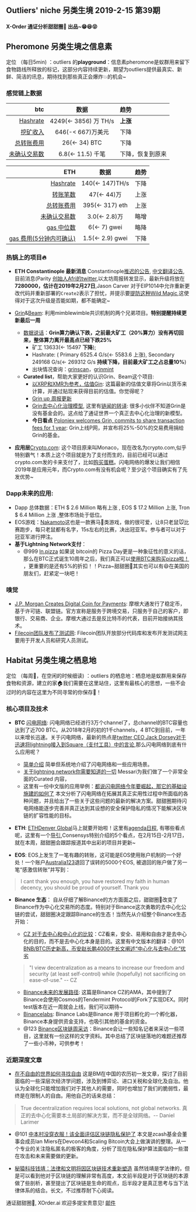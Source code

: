 

## Outliers' niche 另类生境 2019-2-15 第39期

#### X-Order 通证分析甜甜圈🍩 出品~😁😆😝 


## Pheromone 另类生境之信息素
定位 （每日5min)  ：outliers 的**playground**：信息素pheromone是蚁群用来留下食物路线所释放的标记，这部分内容持续更新，期望为outliers提供最真实、新鲜、简洁的讯息，期待找到那些真正会爆炸💥的机会~
 
### 感觉链上数据 

| btc | 数据 | 趋势|
|---:|:--:|:--|
| [Hashrate](https://www.blockchain.com/charts/hash-rate)| 4249(<- 3856) 万 TH/s| **上涨**|
| [挖矿收入](https://www.blockchain.com/charts/miners-revenue) | 646(-< 667)万美元 | 下降|
| [总转账费用](https://www.blockchain.com/charts/transaction-fees) | 26(<- 34) BTC | 下降 |
| [未确认交易数](https://www.blockchain.com/zh-cn/btc/unconfirmed-transactions) | 6.8(<- 11.5) 千笔 |下降，恢复到原来|


|ETH | 数据 | 趋势|
|--:|:--:|:--:|
|[Hashrate](https://etherscan.io/chart/hashrate)| 140(<- 147)TH/s| 下降|
|[转账笔数](https://etherscan.io/chart/tx)|47(<- 44)万|上涨|
|[总转账费用](https://etherscan.io/chart/transactionfee)| 395(<- 317) eth| 上涨|
|[未确认交易数](https://etherscan.io/chart/pendingtx)| 3.0(<- 2.8)万 | 略增|
|[gas 中位数](https://ethgasstation.info/)| 6(<- 7) gwei | 略降|
|[gas 费用(5分钟内可确认)](https://ethgasstation.info/)| 1.5(<- 2.9) gwei | 下降|


### 热锅上的项目🔥
- **ETH Constantinople 最新消息** Constantinople[推迟的公告](https://blog.ethereum.org/2019/01/15/security-alert-ethereum-constantinople-postponement/), [中文翻译公告](https://ethfans.org/posts/security-alert-ethereum-constantinople-postponement), 目前消息(Parity [创始人Afri的twitter](https://twitter.com/5chdn/status/1086285718710816768),以太坊周报转发显示，最新升级将放在**7280000，估计在2019年2月27日**,Jason Carver 对于EIP1014中允许重新更改代码并重新部署的`Create2`表示了担忧，并提示要[提防这种Wild Magic](https://medium.com/@jason.carver/defend-against-wild-magic-in-the-next-ethereum-upgrade-b008247839d2),这使得对于这次升级是否能如期，都不能确定~


- [Grin](https://grin-tech.org/)&[Beam](https://www.beam.mw/): 利用mimblewimble共识机制的两个兄弟项目。**特别提醒持续更新最后一周**
	- [数据说话](https://grinmint.com/pages/index.html)：**Grin算力确认下跌，之前最大矿工（20%算力）没有再切回来，整体算力离开最高点已经下跌25%**
		- 矿工 13633(<- 15497 **下降**); 
		- Hashrate: ( Primary 6525.4 G/s(<- 5583.6 上涨), Secondary  249168 G/s(<- 269312 G/s **持续下降，目前最大矿工之占总量10%**)  
		- 出块情况查询：[grinscan](http://grinscan.net)，[grinmint](https://grinmint.com/)
	- **Curated list**，帮助大家更好的认识Grin、Beam这个项目: 
		- [以XRP和XMR为参考，估值Gin](https://mp.weixin.qq.com/s/fcxnjN0TWjD4FoK8A1KH4g): 这篇最新的估值文章将Grin以货币来计算，并通过贴现来获得目前的估值。你觉得呢？
		- [Grin up 周报更新](https://grinnews.substack.com/)
		- [Grin去中心化治理模型](https://medium.com/blockchain-capital-blog/grin-governance-a-novel-approach-154aca07291b), 这里有[链闻的转译](https://www.chainnews.com/articles/666107722408.htm): 很多小伙伴不知道Grin是没有基金会的。这点给了通证世界一个真正去中心化治理的新模型。
		- **今日看点** [Poloniex welcomes Grin, commits to share transaction fees for 1 year](https://medium.com/circle-blog/poloniex-welcomes-grin-commits-to-share-transaction-fees-for-1-year-d07bc92cc0f8): Grin上线P网，并宣布将25%-50%的交易费用捐给Grin的基金。

- **应用层**[Crypto.com](https://crypto.com/en/index.html): 这个项目原来叫Monaco，现在改名为crypto.com,似乎特别霸气！本质上这个项目就是为了支付而生的，目前已经可以通过crypto.com发的卡来支付了，比如[购买蛋糕](https://twitter.com/ericnode/status/1095573370182164480)。闪电网络的爆发让我们相信2019年是应用元年，而Crypto.com有没有机会呢？至少这个项目确实有了先发优势~

### Dapp未来的应用: 
- Dapp 总体数据：ETH $ 2.6 Million 略有上涨 , EOS $ 17.2 Million 上涨, Tron $ 6.4 Million 上涨 ,整体市场处于低位。 
- EOS游戏：[Nakamoto](https://beta.nakamoto.run/)这也是一款赛马🏇类游戏，做的很可爱，让8只老鼠🐭比赛跑步，每只老鼠都有名字，15s左右的比赛，决出冠亚军。参与者可以对于冠亚军进行押注。
- **基于Lightning Network支付**：
	- @999  [ln.pizza](https://ln.pizza/) 如果说 bitcoin的 Pizza Day更是一种象征性的意义的话，那么在BTC正式诞生10周年之后，我们真正可以[使用BTC来购买pizza啦！](https://twitter.com/ln_pizza/status/1095751406420615168) ，更重要的是还有5%的折扣！！Pizza~甜甜圈🍩其实也可以有😄在美国的朋友们，赶紧定一块吧！


### 嗅觉
- [J.P. Morgan Creates Digital Coin for Payments](https://www.jpmorgan.com/global/news/digital-coin-payments): 摩根大通发行了稳定币，基于许可链、联盟链。官方宣称是服务于跨境交易，只服务于自己的客户，即银行、交易商、企业。摩根大通过去是反比特币的代表，目前开始接纳其技术。
- [Filecoin团队发布了测试网](https://filecoin.io/blog/opening-filecoin-project-repos/): Filecoin团队开放部分代码库和发布开发测试网主要用于开发人员和研究人员测试。




## Habitat 另类生境之栖息地
定位 （每周🍵，在空闲的时候细读) ：outliers 的栖息地：栖息地是蚁群用来保存食物和资源，建立的家🏠我们需要在这里站住，这里有最核心的思想，一些不会过时的内容在这里为不同寻常的你保存🌲！

### 核心项目及技术

- **BTC** [闪电网络](https://p2sh.info/dashboard/db/lightning-network?orgId=1&from=1529230731350&to=1549966731350): 闪电网络已经进行3万个channel了，总channel的BTC容量也达到了近700 BTC。从2018年2月的初的1千channels，4 BTC到目前，一年以来增长迅速。关于闪电网络，最新的热点是[twitter CEO Jack Dorsey对于迅速将lightning接入到Square（支付工具）中的言论](https://twitter.com/stephanlivera/status/1094938688377610240),那么闪电网络到底有什么应用呢？
	- [简单介绍](https://medium.com/coinmonks/intro-to-lightning-network-apps-lapps-b548c96ec13f) 简单但系统地介绍了闪电网络和一些应用场景。
	- [关于lightning network你需要知道的一切](https://messari.io/resource/lightning-network) Messari为我们做了一个非常全面的Curated 内容，
	- 这里有一份中文版的应用举例：[都说闪电网络今年要崛起，那它的基础设施建的如何了](https://mp.weixin.qq.com/s/rr8wZM_A-AANpekCafiDSg) 本文分析了闪电网络在拓展其真正实用性过程中所面临的各种问题，并且给出了一些关于这些问题的最新的解决方案。甜甜圈期待闪电网络能逐步完善并真正达到其设想的安全保护隐私的情况下能解决区块链的扩容性能的目标。

- **ETH**: [ETHDenver Global](https://www.ethdenver.com/)马上就要开始啦！这里有[agenda日程](https://www.ethdenver.com/schedule/), 有哪些看点呢，这里有一个[导引](https://media.consensys.net/5-things-were-looking-forward-to-at-ethdenver-2019-76c643c4135d),Consensys特别介绍的5个看点，在2月15日-2月17日，就在本周，甜甜圈会跟踪报道其中出彩的项目并更新~
- **EOS**: EOS上发生了一笔有趣的转账，这可能是EOS使用账户机制的一个好处！一个账户[Australia123](https://eosauthority.com/account/australia123)退回了误转的5000个EOS, 被退回的账户做了另一笔“感激信转账”并写到：
>  I cant thank you enough, you have restored my faith in human decency, you should be proud of yourself. Thank you

- **Binance 生态**：
自从仔细了解Binance的方方面面之后，甜甜圈🍩改变了Binance作为中心化交易所的态度。特别对于Binance这次勇敢的去中心化公链的尝试，甜甜圈决定跟踪Binance的生态！当然先从介绍整个Binance生态开始：
	- [CZ 对于去中心和中心化的比较](https://www.binance.com/en/blog/301982828007075840/CZ-on-Centralization-Vs-Decentralization)：CZ看来，安全、易用和自由才是去中心化的目的，而不是去中心化本身是目的。这里有中文版本的翻译：@101 [BNB/BTC历史新高，币安赵长鹏4000字长文阐述“中心化与去中心化”优劣](https://mp.weixin.qq.com/s/2zChiAzIlVUCtjxETbzy9g)

	>  "I view decentralization as a means to increase our freedom and security (at least self-control) while (hopefully) not sacrificing on ease-of-use." -- CZ

	- [Binance未来的发展路径](https://www.binance.com/en/blog/300213018722623488/): 这篇是Binance CZ的AMA，其中提到了Binance会使用Cosmos的Tendermint Protocol的Fork了实现DEX。同时test版本在近一周就会上线，我们可以期待~
	- [Binancelabs](https://www.binancelabs.co/): Binance Labs是Binance 用于项目孵化的一个孵化器，Binance本身提供资金支持，也吸引其他的基金的资金。
	- @123 [Binance区块链周采访](https://mp.weixin.qq.com/s/7mgu0O36Ns8g2C68q1fEtw)：Binance会让一些知名记者来采访一些项目，这里就有一份这样的文字资料。其中总结了区块链落地的难题还推荐了一些小币种，可供参考！



### 近期深度文章
- [在不自由的世界如何寻找自由](https://medium.com/@bytemaster/how-to-find-freedom-in-a-unfree-world-59a416a0e8e0) 这是BM在中国的农历初一发文章，探讨了目前面临的一些深层次经济学问题，涉及到博弈论、进口关税和全球化及自治。他认为全球化只能增加我们对于其他人的需要，同时也增加了我们的脆弱性，最终是在限制人的自由。用他自己的话来总结：

> True decentralization requires local solutions, not global networks. 真正的去中心化需要本土局部的解决方案，而不是全球网络。-- Daniel Larimer

- @101 [中本村没穿衣服！该全面评估区块链隐私保护了](https://www.chainnews.com/articles/164428497554.htm) 本文是zcash基金会董事会成员Ian Miers在Devcon4和Scaling Bitcoin大会上做演讲的整理。从一个专业的关注隐私匿名的极客的角度，分析了现在隐私保护算法面临的一些潜在攻击和未来需要做的更新。

- [秘猿科技钱靖：法律和文明将因区块链技术重新塑造](https://www.chainnews.com/articles/343318025144.htm) 虽然钱靖是学法律的，但是可以看到他对于区块链的理解非常有高度，本文前半段是对于区块链的本源做了些剖析，甚至提出了区块链是生命的观点，后半段才是真正思考与当下法律体系的结合。长文，不过推荐耐下心阅读。




通证甜甜圈🍩, XOrder.ai 欢迎多提宝贵意见! [邮件](qchen@xorder.ai)
